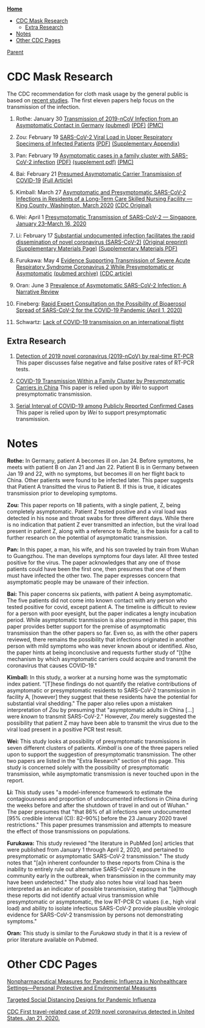 <!-- START doctoc generated TOC please keep comment here to allow auto update -->
<!-- DON'T EDIT THIS SECTION, INSTEAD RE-RUN doctoc TO UPDATE -->
**[Home](#pages/blog/cv19/index)**

- [CDC Mask Research](#cdc-mask-research)
  - [Extra Research](#extra-research)
- [Notes](#notes)
- [Other CDC Pages](#other-cdc-pages)

<!-- END doctoc generated TOC please keep comment here to allow auto update -->

[Parent](#pages/blog/cv19/index)

# CDC Mask Research

The CDC recommendation for cloth mask usage by the general public is based on 
[recent studies](https://www.cdc.gov/coronavirus/2019-ncov/prevent-getting-sick/cloth-face-cover-guidance.html#recent-studies).  The first eleven papers help
focus on the transmission of the infection.

1. Rothe: January 30  [Transmission of 2019-nCoV Infection from an Asymptomatic Contact in Germany](https://www.nejm.org/doi/full/10.1056/NEJMc2001468?url_ver=Z39.88-2003&rfr_id=ori:rid:crossref.org&rfr_dat=cr_pub%20%200pubmed) [(pubmed)](https://pubmed.ncbi.nlm.nih.gov/32003551/) [(PDF)](https://www.nejm.org/doi/pdf/10.1056/NEJMc2001468?articleTools=true) [(PMC)](https://www.ncbi.nlm.nih.gov/pmc/articles/PMC7120970/)

1. Zou: February 19  [SARS-CoV-2 Viral Load in Upper Respiratory Specimens of Infected Patients](https://www.nejm.org/doi/full/10.1056/NEJMc2001737?url_ver=Z39.88-2003&rfr_id=ori:rid:crossref.org&rfr_dat=cr_pub%20%200pubmed)
[(PDF)](https://www.nejm.org/doi/pdf/10.1056/NEJMc2001737?articleTools=true) 
[(Supplementary Appendix)](https://www.nejm.org/doi/suppl/10.1056/NEJMc2001737/suppl_file/nejmc2001737_appendix.pdf)

1. Pan: February 19  [Asymptomatic cases in a family cluster with SARS-CoV-2 infection](https://pubmed.ncbi.nlm.nih.gov/32087116/)  [(PDF)](https://www.thelancet.com/pdfs/journals/laninf/PIIS1473-3099(20)30114-6.pdf) [(supplement pdf)](https://www.ncbi.nlm.nih.gov/pmc/articles/PMC7158985/bin/mmc1.pdf) [(PMC)](https://www.ncbi.nlm.nih.gov/pmc/articles/pmid/32087116/)

1. Bai: February 21  [Presumed Asymptomatic Carrier Transmission of COVID-19](https://pubmed.ncbi.nlm.nih.gov/32083643/)  [(Full Article)](https://www.ncbi.nlm.nih.gov/pmc/articles/PMC7042844/)

1. Kimball: March 27  [Asymptomatic and Presymptomatic SARS-CoV-2 Infections in Residents of a Long-Term Care Skilled Nursing Facility — King County, Washington, March 2020](https://www.ncbi.nlm.nih.gov/pmc/articles/PMC7119514/) [(CDC Original)](https://www.cdc.gov/mmwr/volumes/69/wr/mm6913e1.htm?s_cid=mm6913e1_w)

1. Wei: April 1  [Presymptomatic Transmission of SARS-CoV-2 — Singapore, January 23–March 16, 2020](https://www.ncbi.nlm.nih.gov/pmc/articles/PMC7147908/)

1. Li: February 17  [Substantial undocumented infection facilitates the rapid dissemination of novel coronavirus (SARS-CoV-2)](https://www.ncbi.nlm.nih.gov/pmc/articles/PMC7164387/)  [(Original preprint)](https://www.ncbi.nlm.nih.gov/pmc/articles/PMC7239048/) [(Supplementary Materials Page)](https://science.sciencemag.org/content/suppl/2020/03/13/science.abb3221.DC1)  [(Supplementary Materials PDF)](https://science.sciencemag.org/highwire/filestream/740947/field_highwire_adjunct_files/3/abb3221_Li_SM_rev.pdf)

1. Furukawa: May 4  [Evidence Supporting Transmission of Severe Acute Respiratory Syndrome Coronavirus 2 While Presymptomatic or Asymptomatic](https://wwwnc.cdc.gov/eid/article/26/7/20-1595_article) [(pubmed archive)](https://www.ncbi.nlm.nih.gov/pmc/articles/PMC7323549/?report=classic) [(CDC article)](https://wwwnc.cdc.gov/eid/article/26/7/20-1595_article)

1. Oran: June 3  [Prevalence of Asymptomatic SARS-CoV-2 Infection: A Narrative Review](https://www.ncbi.nlm.nih.gov/pmc/articles/PMC7281624/)

1. Fineberg: [Rapid Expert Consultation on the Possibility of Bioaerosol Spread of SARS-CoV-2 for the COVID-19 Pandemic (April 1, 2020)](https://www.nap.edu/read/25769/chapter/1)

1. Schwartz: [Lack of COVID-19 transmission on an international flight](https://www.ncbi.nlm.nih.gov/pmc/articles/PMC7162437/)


## Extra Research

1. [Detection of 2019 novel coronavirus (2019-nCoV) by real-time RT-PCR](https://www.ncbi.nlm.nih.gov/pmc/articles/PMC6988269/)
   This paper discusses false negative and false positive rates of RT-PCR 
   tests.

1. [COVID-19 Transmission Within a Family Cluster by Presymptomatic Carriers in China](https://www.ncbi.nlm.nih.gov/pmc/articles/PMC7184331/)
   This paper is relied upon by *Wei* to support presymptomatic transmission.
   
1. [Serial Interval of COVID-19 among Publicly Reported Confirmed Cases](https://www.ncbi.nlm.nih.gov/pmc/articles/PMC7258488/)
   This paper is relied upon by *Wei* to support presymptomatic transmission.


# Notes

**Rothe:**  In Germany, patient A becomes ill on Jan 24.  Before symptoms, 
he meets with patient B on Jan 21 and Jan 22.  Patient B is in Germany between 
Jan 19 and 22,  with no symptoms, but becomes ill on her flight back to China. 
Other patients were found to be infected later.  This paper suggests that 
Patient A transitted the virus to Patient B.  If this is true, it idicates 
transmission prior to developing symptoms.

**Zou:**  This paper reports on 18 patients, with a single patient, Z, being
completely asymptomatic.  Patient Z tested positive and a viral load was 
detected in his nose and throat swabs for three different days.  While there
is no indication that patient Z ever transmitted an infection, but the viral 
load present in patient Z, along with a reference to *Rothe,* is the basis for
a call to further research on the potential of asymptomatic transmission.

**Pan:**  In this paper, a man, his wife, and his son traveled by train from 
Wuhan to Guangzhou.  The man develops symptoms four days later.  All three 
tested positive for the virus.  The paper acknowledges that any one of those
patients could have been the first one, then presumes that one of them must 
have infected the other two.  The paper expresses concern that asymptomatic 
people may be unaware of their infection.

**Bai:**  This paper concerns six patients, with patient A being asymptomatic.
The five patients did not come into known contact with any person who tested 
positive for covid, except patient A.  The timeline is difficult to review for 
a person with poor eyesight, but the paper indicates a lengty incubation period. 
While asymptomatic tranmission is also presumed in this paper, this paper 
provides better support for the premise of asymptomatic transmission than the 
other papers so far.  Even so, as with the other papers reviewed, there remains 
the possibility that infections originated in another person with mild symptoms 
who was never known about or identified.  Also, the paper hints at being 
inconclusive and requests further study of "[t]he mechanism by which 
asymptomatic carriers could acquire and transmit the coronavirus that causes 
COVID-19."

**Kimball:**  In this study, a worker at a nursing home was the symptomatic 
index patient.  "[T]hese findings do not quantify the relative contributions of 
asymptomatic or presymptomatic residents to SARS-CoV-2 transmission in facility 
A, [however] they suggest that these residents have the potential for 
substantial viral shedding."  The paper also relies upon a mistaken 
interpretation of *Zou* by presuming that  "asymptomatic adults in China 
[...] were *known* to transmit SARS-CoV-2."  However, *Zou* merely suggested 
the possibility that patient Z may have been able to transmit the virus due 
to the viral load present in a positive PCR test result.

**Wei:**  This study looks at possibility of presymptomatic transmissions in 
seven different clusters of patients.  *Kimball* is one of the three papers 
relied upon to support the suggestion of presymptomatic transmission.  The other 
two papers are listed in the "Extra Research" section of this page.  This 
study is concerned solely with the possibility of presymptomatic transmission, 
while asymptomatic transmission is never touched upon in the report.

**Li:**  This study uses "a model-inference framework to estimate the 
contagiousness and proportion of undocumented infections in China during the 
weeks before and after the shutdown of travel in and out of Wuhan."  The paper 
presumes that "that 86% of all infections were undocumented [95% credible 
interval (CI): 82–90%] before the 23 January 2020 travel restrictions."  This 
paper presumes transmission and attempts to measure the effect of those 
transmissions on populations.

**Furukawa:**  This study reviewed "the literature in PubMed [on] articles 
that were published from January 1 through April 2, 2020, and pertained to 
presymptomatic or asymptomatic SARS-CoV-2 transmission."  The study notes that 
"[a]n inherent confounder to these reports from China is the inability to 
entirely rule out alternative SARS-CoV-2 exposure in the community early in 
the outbreak, when transmission in the community may have been undetected."
The study also notes how viral load has been interpreted as an indicator of 
possible transmission, stating that "[a]lthough these reports did not identify 
actual virus transmission while presymptomatic or asymptomatic, the low 
RT-PCR Ct values (i.e., high viral load) and ability to isolate infectious 
SARS-CoV-2 provide plausible virologic evidence for SARS-CoV-2 transmission 
by persons not demonstrating symptoms."

**Oran:**  This study is similar to the *Furukawa* study in that it is a review 
of prior literature available on Pubmed.




# Other CDC Pages

[Nonpharmaceutical Measures for Pandemic Influenza in Nonhealthcare Settings—Personal Protective and Environmental Measures](https://wwwnc.cdc.gov/eid/article/26/5/19-0994_article)

[Targeted Social Distancing Designs for Pandemic Influenza](https://wwwnc.cdc.gov/eid/article/12/11/06-0255_article)

[CDC First travel-related case of 2019 novel coronavirus detected in United States. Jan 21, 2020.](https://www.cdc.gov/media/releases/2020/p0121-novel-coronavirus-travel-case.html)
